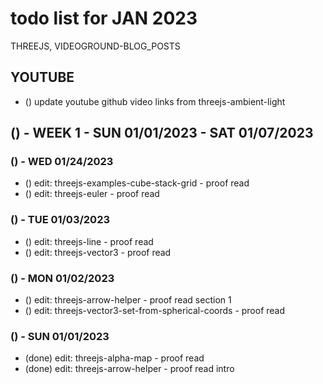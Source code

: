 # todo list for JAN 2023

THREEJS, VIDEOGROUND-BLOG_POSTS

## YOUTUBE
* () update youtube github video links from threejs-ambient-light

<!-------- ----------
-- WEEK 1
---------- --------->
## () - WEEK 1 - SUN 01/01/2023 - SAT 01/07/2023

### () - WED 01/24/2023
* () edit: threejs-examples-cube-stack-grid - proof read
* () edit: threejs-euler - proof read

### () - TUE 01/03/2023
* () edit: threejs-line - proof read
* () edit: threejs-vector3 - proof read

### () - MON 01/02/2023
* () edit: threejs-arrow-helper - proof read section 1
* () edit: threejs-vector3-set-from-spherical-coords - proof read

### () - SUN 01/01/2023
* (done) edit: threejs-alpha-map - proof read
* (done) edit: threejs-arrow-helper - proof read intro
